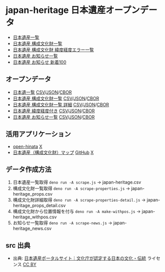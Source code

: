 # japan-heritage 日本遺産オープンデータ

- [日本遺産一覧](https://code4fukui.github.io/japan-heritage/)
- [日本遺産 構成文化財一覧](https://code4fukui.github.io/japan-heritage/props.html)
- [日本遺産 構成文化財 緯度経度エラー一覧](https://code4fukui.github.io/japan-heritage/props-err.html)
- [日本遺産 お知らせ一覧](https://code4fukui.github.io/japan-heritage/news.html)
- [日本遺産 お知らせ 新着100](https://code4fukui.github.io/japan-heritage/news-new.html)

## オープンデータ

- [日本遺一覧](japan-heritage.csv) [CSV](https://code4fukui.github.io/japan-heritage/japan-heritage.csv)/[JSON](https://code4fukui.github.io/japan-heritage/japan-heritage.json)/[CBOR](https://code4fukui.github.io/japan-heritage/japan-heritage.cbor)
- [日本遺産 構成文化財一覧](japan-heritage_props.csv) [CSV](https://code4fukui.github.io/japan-heritage/japan-heritage_props.csv)/[JSON](https://code4fukui.github.io/japan-heritage/japan-heritage_props.json)/[CBOR](https://code4fukui.github.io/japan-heritage/japan-heritage_props.cbor)
- [日本遺産 構成文化財一覧 詳細](japan-heritage_props_detail.csv) [CSV](https://code4fukui.github.io/japan-heritage/japan-heritage_props_detail.csv)/[JSON](https://code4fukui.github.io/japan-heritage/japan-heritage_props_detail.json)/[CBOR](https://code4fukui.github.io/japan-heritage/japan-heritage_props_detail.cbor)
- [日本遺産 緯度経度付き](japan-heritage_withpos.csv) [CSV](https://code4fukui.github.io/japan-heritage/japan-heritage_withpos.csv)/[JSON](https://code4fukui.github.io/japan-heritage/japan-heritage_withpos.json)/[CBOR](https://code4fukui.github.io/japan-heritage/japan-heritage_withpos.cbor)
- [日本遺産 お知らせ一覧](japan-heritage_news.csv) [CSV](https://code4fukui.github.io/japan-heritage/japan-heritage_news.csv)/[JSON](https://code4fukui.github.io/japan-heritage/japan-heritage_news.json)/[CBOR](https://code4fukui.github.io/japan-heritage/japan-heritage_news.cbor)

## 活用アプリケーション

- [open-hinata](https://kenzkenz.xsrv.jp/open-hinata/#6/137.5795/37.45059%3FS%3D1%26L%3D%5B%5B%7B%22id%22%3A%22nihonisan%22%2C%22ck%22%3Atrue%2C%22o%22%3A1%7D%2C%7B%22id%22%3A2%2C%22ck%22%3Atrue%2C%22o%22%3A1%2C%22c%22%3A%22%22%7D%5D%2C%5B%7B%22id%22%3A2%2C%22ck%22%3Atrue%2C%22o%22%3A1%2C%22c%22%3A%22%22%7D%5D%2C%5B%7B%22id%22%3A2%2C%22ck%22%3Atrue%2C%22o%22%3A1%2C%22c%22%3A%22%22%7D%5D%2C%5B%7B%22id%22%3A2%2C%22ck%22%3Atrue%2C%22o%22%3A1%2C%22c%22%3A%22%22%7D%5D%5D) [X](https://twitter.com/taisukef/status/1687569608457469955)
- [日本遺産（構成文化財）マップ](https://shi-works.github.io/japan-heritage-map/) [GitHub](https://github.com/shi-works/japan-heritage-map) [X](https://twitter.com/taisukef/status/1687566995993337856)

## データ作成方法

1. 日本遺産一覧取得
  ```deno run -A scrape.js``` → japan-heritage.csv
2. 構成文化財一覧取得
  ```deno run -A scrape-properties.js``` → japan-heritage_props.csv
3. 構成文化財詳細取得
  ```deno run -A scrape-properties-detail.js``` → japan-heritage_props_detail.csv
4. 構成文化財から位置情報を付与
  ```deno run -A make-withpos.js``` → japan-heritage_withpos.csv
5. お知らせ一覧取得
  ```deno run -A scrape-news.js``` → japan-heritage_news.csv

## src 出典

- 出典: [日本遺産ポータルサイト｜文化庁が認定する日本の文化・伝統](https://japan-heritage.bunka.go.jp/ja/) ライセンス [CC BY](https://www.mext.go.jp/b_menu/1351168.htm)
